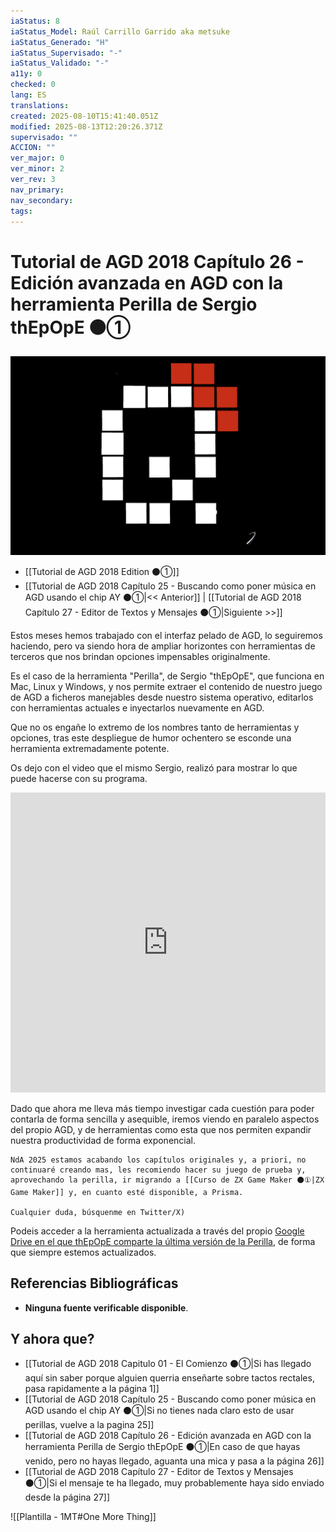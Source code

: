 ```yaml
---
iaStatus: 8
iaStatus_Model: Raúl Carrillo Garrido aka metsuke
iaStatus_Generado: "H"
iaStatus_Supervisado: "-"
iaStatus_Validado: "-"
a11y: 0
checked: 0
lang: ES
translations: 
created: 2025-08-10T15:41:40.051Z
modified: 2025-08-13T12:20:26.371Z
supervisado: ""
ACCION: ""
ver_major: 0
ver_minor: 2
ver_rev: 3
nav_primary: 
nav_secondary: 
tags:
---
```

# Tutorial de AGD 2018 Capítulo 26 - Edición avanzada en AGD con la herramienta Perilla de Sergio thEpOpE  ⚫①

![Logo Pixelado que representaba a thEpOpE en mi anterior versión de la web](PublicBrain/_resources/9c709853cc843e20b2c1bfcb933c2673_MD5.jpg)

* [[Tutorial de AGD 2018 Edition ⚫①]]
* [[Tutorial de AGD 2018 Capítulo 25 - Buscando como poner música en AGD usando el chip AY ⚫①|<< Anterior]] |  [[Tutorial de AGD 2018 Capítulo 27 - Editor de Textos y Mensajes ⚫①|Siguiente >>]]

Estos meses hemos trabajado con el interfaz pelado de AGD, lo seguiremos haciendo, pero va siendo hora de ampliar horizontes con herramientas de terceros que nos brindan opciones impensables originalmente.

Es el caso de la herramienta "Perilla", de Sergio "thEpOpE", que funciona en Mac, Linux y Windows, y nos permite extraer el contenido de nuestro juego de AGD a ficheros manejables desde nuestro sistema operativo, editarlos con herramientas actuales e inyectarlos nuevamente en AGD.

Que no os engañe lo extremo de los nombres tanto de herramientas y opciones, tras este despliegue de humor ochentero se esconde una herramienta extremadamente potente.

Os dejo con el video que el mismo Sergio, realizó para mostrar lo que puede hacerse con su programa.

**<iframe width="100%" height="480" src="https://www.youtube.com/embed/7Xl6ty1k_9c?si=A_X0pmMATVhZWY-u" title="YouTube video player" frameborder="0" allow="accelerometer; autoplay; clipboard-write; encrypted-media; gyroscope; picture-in-picture; web-share" referrerpolicy="strict-origin-when-cross-origin" allowfullscreen></iframe>**

Dado que ahora me lleva más tiempo investigar cada cuestión para poder contarla de forma sencilla y asequible, iremos viendo en paralelo aspectos del propio AGD, y de herramientas como esta que nos permiten expandir nuestra productividad de forma exponencial.

```pre
NdA 2025 estamos acabando los capítulos originales y, a priori, no continuaré creando mas, les recomiendo hacer su juego de prueba y, aprovechando la perilla, ir migrando a [[Curso de ZX Game Maker ⚫①|ZX Game Maker]] y, en cuanto esté disponible, a Prisma.

Cualquier duda, búsquenme en Twitter/X)
```

Podeis acceder a la herramienta actualizada a través del propio [Google Drive en el que thEpOpE comparte la última versión de la Perilla](https://drive.google.com/drive/folders/1ptsXAEz1KYd0vYhfkd4eTVl-OgisXda3), de forma que siempre estemos actualizados.

## Referencias Bibliográficas

- **Ninguna fuente verificable disponible**.  

## Y ahora que?

* [[Tutorial de AGD 2018 Capitulo 01 - El Comienzo ⚫①|Si has llegado aquí sin saber porque alguien querria enseñarte sobre tactos rectales, pasa rapidamente a la página 1]]
* [[Tutorial de AGD 2018 Capítulo 25 - Buscando como poner música en AGD usando el chip AY ⚫①|Si no tienes nada claro esto de usar perillas, vuelve a la pagina 25]]
* [[Tutorial de AGD 2018 Capítulo 26 - Edición avanzada en AGD con la herramienta Perilla de Sergio thEpOpE  ⚫①|En caso de que hayas venido, pero no hayas llegado, aguanta una mica y pasa a la página 26]]
* [[Tutorial de AGD 2018 Capítulo 27 - Editor de Textos y Mensajes ⚫①|Si el mensaje te ha llegado, muy probablemente haya sido enviado desde la página 27]]

![[Plantilla - 1MT#One More Thing]]